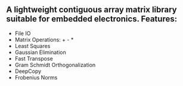 A lightweight contiguous array matrix library suitable for embedded electronics.
Features:
--------

* File IO
* Matrix Operations: + - *
* Least Squares
* Gaussian Elimination
* Fast Transpose
* Gram Schmidt Orthogonalization
* DeepCopy
* Frobenius Norms

